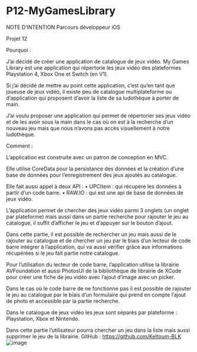 # P12-MyGamesLibrary

NOTE D’INTENTION
Parcours développeur iOS

Projet 12 

Pourquoi : 

J’ai décidé de créer une application de catalogue de jeux vidéo. 
My Games Library est une application qui répertorie les jeux vidéo des plateformes Playstation 4, Xbox One et Switch (en V1).

Si j’ai décidé de mettre au point cette application, c’est qu’en tant que joueuse de jeux vidéo, il existe peu de catalogue multiplateforme ou d’application qui proposent d’avoir la liste de sa ludothèque à porter de main. 

J’ai voulu proposer une application qui permet de répertorier ses jeux vidéo et de les avoir sous la main dans le cas où on est à la recherche d’un nouveau jeu mais que nous n’avons pas accès visuellement à notre ludothèque. 

Comment : 

L’application est construite avec un patron de conception en MVC.

Elle utilise CoreData pour la persistance des données et la création d’une base de données pour l’enregistrement des jeux ajoutés au catalogue.

Elle fait aussi appel à deux API :
•	UPCItem : qui récupère les données à partir d’un code barre.
•	RAW.IO : qui est une api de base de données de jeux vidéo.

L’application permet de chercher des jeux vidéo parmi 3 onglets (un onglet par plateforme) mais aussi dans un partie recherche pour rajouter le jeu au catalogue, il suffit d’afficher le jeu et d’appuyer sur le bouton d’ajout.

Dans cette partie, il est possible de rechercher un jeu mais aussi de le rajouter au catalogue et de chercher un jeu par le biais d’un lecteur de code barre intégrer à l’application, qui va aussi vérifier grâce aux informations récupérées si le jeu fait partie notre catalogue. 

Pour l’utilisation du lecteur de code barre, l’application utilise la librairie AVFoundation et aussi PhotosUI de la bibliothèque de librairie de XCode pour créer une fiche de jeu vidéo avec l’ajout d’image avec un picker. 

Dans le cas où le code barre de ne fonctionne pas il est possible de rajouter le jeu au catalogue par le biais d’un formulaire qui prend en compte l’ajout de photo et accessible par la partie recherche.

Dans le catalogue de jeux vidéo les jeux sont séparés par plateforme : Playstation, Xbox et Nintendo.

Dans cette partie l’utilisateur pourra chercher un jeu dans la liste mais aussi supprimer le jeu de la librairie.
GitHub : https://github.com/Keltoum-BLK
![image](https://user-images.githubusercontent.com/70690676/159730997-c5745f71-70df-450f-a217-630b36494b99.png)
